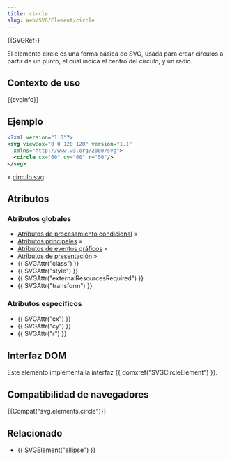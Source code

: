 ```yaml
---
title: circle
slug: Web/SVG/Element/circle
---
```


{{SVGRef}}

El elemento circle es una forma básica de SVG, usada para crear circulos a partir de un punto, el cual indica el centro del circulo, y un radio.

## Contexto de uso

{{svginfo}}

## Ejemplo

```xml
<?xml version="1.0"?>
<svg viewBox="0 0 120 120" version="1.1"
  xmlns="http://www.w3.org/2000/svg">
  <circle cx="60" cy="60" r="50"/>
</svg>
```

» [circulo.svg](circle2.svg)

## Atributos

### Atributos globales

- [Atributos de procesamiento condicional](/en/SVG/Attribute#ConditionalProccessing) »
- [Atributos principales](/en/SVG/Attribute#Core) »
- [Atributos de eventos gráficos](/en/SVG/Attribute#GraphicalEvent) »
- [Atributos de presentación](/en/SVG/Attribute#Presentation) »
- {{ SVGAttr("class") }}
- {{ SVGAttr("style") }}
- {{ SVGAttr("externalResourcesRequired") }}
- {{ SVGAttr("transform") }}

### Atributos específicos

- {{ SVGAttr("cx") }}
- {{ SVGAttr("cy") }}
- {{ SVGAttr("r") }}

## Interfaz DOM

Este elemento implementa la interfaz {{ domxref("SVGCircleElement") }}.

## Compatibilidad de navegadores

{{Compat("svg.elements.circle")}}

## Relacionado

- {{ SVGElement("ellipse") }}
